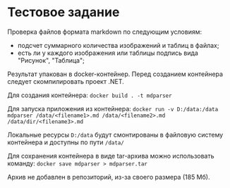 # Тестовое задание
Проверка файлов формата markdown по следующим условиям:
- подсчет суммарного количества изображений и таблиц в файлах;
- есть ли у каждого изображения или таблицы подпись вида "Рисунок", "Таблица";

Результат упакован в docker-контейнер. Перед созданием контейнера следует скомпилировать проект .NET.

Для создания контейнера:
```docker build . -t mdparser```

Для запуска приложения из контейнера:
```docker run -v D:/data:/data mdparser /data/<filename1>.md /data/<filename2>.md /data/dir/<filename3>.md```

Локальные ресурсы ```D:/data``` будут смонтированы в файловую систему контейнера и доступны по пути ```/data/```

Для сохранения контейнера в виде tar-архива можно использовать команду:
```docker save mdparser > mdparser.tar```

Архив не добавлен в репозиторий, из-за своего размера (185 Мб).




